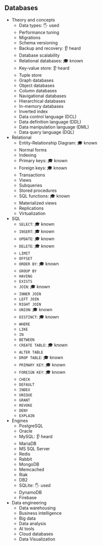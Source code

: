 ## Databases

- Theory and concepts
  - Data types: 🖐️ used
  - Performance tuning
  - Migrations
  - Schema versioning
  - Backup and recovery: 👂 heard
  - Database scalability
  - Relational databases: 🎓 known
  - Key-value store: 👂 heard
  - Tuple store
  - Graph databases
  - Object databases
  - Column databases
  - Navigational databases
  - Hierarchical databases
  - In-memory databases
  - Inverted index
  - Data control language (DCL)
  - Data definition language (DDL)
  - Data manipulation language (DML)
  - Data query language (DQL)
- Relational
  - Entity-Relationship Diagram: 🎓 known
  - Normal forms
  - Indexing
  - Primary keys: 🎓 known
  - Foreign keys: 🎓 known
  - Transactions
  - Views
  - Subqueries
  - Stored procedures
  - SQL functions: 🎓 known
  - Materialized views
  - Replications
  - Virtualization
- SQL
  - `SELECT`: 🎓 known
  - `INSERT`: 🎓 known
  - `UPDATE`: 🎓 known
  - `DELETE`: 🎓 known
  - `LIMIT`
  - `OFFSET`
  - `ORDER BY`: 🎓 known
  - `GROUP BY`
  - `HAVING`
  - `EXISTS`
  - `JOIN`: 🎓 known
  - `INNER JOIN`
  - `LEFT JOIN`
  - `RIGHT JOIN`
  - `UNION`: 🎓 known
  - `DISTINCT`: 🎓 known
  - `WHERE`
  - `LIKE`
  - `IN`
  - `BETWEEN`
  - `CREATE TABLE`: 🎓 known
  - `ALTER TABLE`
  - `DROP TABLE`: 🎓 known
  - `PRIMARY KEY`: 🎓 known
  - `FOREIGN KEY`: 🎓 known
  - `CHECK`
  - `DEFAULT`
  - `INDEX`
  - `UNIQUE`
  - `GRANT`
  - `REVOKE`
  - `DENY`
  - `EXPLAIN`
- Engines
  - PostgreSQL
  - Oracle
  - MySQL: 👂 heard
  - MariaDB
  - MS SQL Server
  - Redis
  - Rabbit
  - MongoDB
  - Memcached
  - Riak
  - DB2
  - SQLite: 🖐️ used
  - DynamoDB
  - Firebase
- Data engineering
  - Data warehousing
  - Business intelligence
  - Big data
  - Data analysis
  - AI tools
  - Cloud databases
  - Data Visualization
